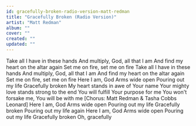 ```yaml
---
id: gracefully-broken-radio-version-matt-redman
title: "Gracefully Broken (Radio Version)"
artist: "Matt Redman"
album: ""
cover: ""
created: ""
updated: ""
---
```


Take all I have in these hands
And multiply, God, all that I am
And find my heart on the altar again
Set me on fire, set me on fire
Take all I have in these hands
And multiply, God, all that I am
And find my heart on the altar again
Set me on fire, set me on fire
Here I am, God
Arms wide open
Pouring out my life
Gracefully broken
My heart stands in awe of Your name
Your mighty love stands strong to the end
You will fulfill Your purpose for me
You won't forsake me, You will be with me
[Chorus: Matt Redman & Tasha Cobbs Leonard]
Here I am, God
Arms wide open
Pouring out my life
Gracefully broken
Pouring out my life again
Here I am, God
Arms wide open
Pouring out my life
Gracefully broken
Oh, gracefully